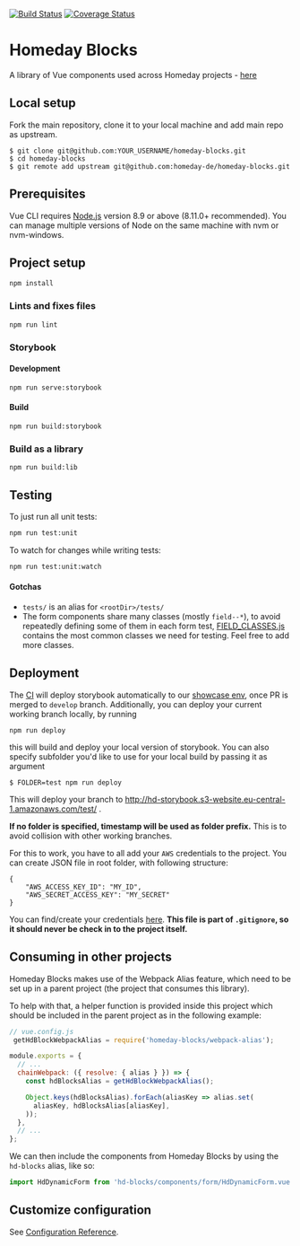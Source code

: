 [![Build Status](https://travis-ci.com/homeday-de/homeday-blocks.svg?token=rxKqgsBkMR5FqNpvxBcx&branch=develop)](https://travis-ci.com/homeday-de/homeday-blocks) [![Coverage Status](https://coveralls.io/repos/github/homeday-de/homeday-blocks/badge.svg?t=Kbz7Vb)](https://coveralls.io/github/homeday-de/homeday-blocks)

# Homeday Blocks
A library of Vue components used across Homeday projects - [here](http://hd-storybook.s3-website.eu-central-1.amazonaws.com/develop/)

## Local setup

Fork the main repository, clone it to your local machine and add main repo as upstream.

```
$ git clone git@github.com:YOUR_USERNAME/homeday-blocks.git
$ cd homeday-blocks
$ git remote add upstream git@github.com:homeday-de/homeday-blocks.git
```

## Prerequisites

Vue CLI requires [Node.js](https://nodejs.org/) version 8.9 or above (8.11.0+ recommended). You can manage multiple versions of Node on the same machine with nvm or nvm-windows.

## Project setup
```
npm install
```

### Lints and fixes files
```
npm run lint
```

### Storybook
#### Development
```
npm run serve:storybook
```
#### Build
```
npm run build:storybook
```
### Build as a library
```
npm run build:lib
```

## Testing

To just run all unit tests:
```bash
npm run test:unit
```

To watch for changes while writing tests:
```bash
npm run test:unit:watch
```

#### Gotchas
- `tests/` is an alias for `<rootDir>/tests/`
- The form components share many classes (mostly `field--*`), to avoid repeatedly defining some of them in each form test, [FIELD_CLASSES.js](https://github.com/homeday-de/homeday-blocks/blob/develop/tests/unit/components/form/FIELD_CLASSES.js) contains the most common classes we need for testing. Feel free to add more classes.

## Deployment

The [CI](https://travis-ci.com/homeday-de/homeday-blocks) will deploy storybook automatically to our [showcase env](http://hd-storybook.s3-website.eu-central-1.amazonaws.com/develop/), once PR is merged to `develop` branch. Additionally, you can deploy your current working branch locally, by running 

```
npm run deploy
```

this will build and deploy your local version of storybook. You can also specify subfolder you'd like to use 
for your local build by passing it as argument

```
$ FOLDER=test npm run deploy
```
This will deploy your branch to http://hd-storybook.s3-website.eu-central-1.amazonaws.com/test/ .

**If no folder is specified, timestamp will be used as folder prefix.** This is to avoid collision with other working branches.

For this to work, you have to all add your `AWS` credentials to the project. You can create JSON file in root folder, with following structure:

```
{
    "AWS_ACCESS_KEY_ID": "MY_ID",
    "AWS_SECRET_ACCESS_KEY": "MY_SECRET"
}
```

You can find/create your credentials [here](https://console.aws.amazon.com/iam/home?#security_credential).
**This file is part of `.gitignore`, so it should never be check in to the project itself.**

## Consuming in other projects
Homeday Blocks makes use of the Webpack Alias feature, which need to be set up in a parent project (the project that consumes this library).

To help with that, a helper function is provided inside this project which should be included in the parent project as in the following example:
```js
// vue.config.js
 getHdBlockWebpackAlias = require('homeday-blocks/webpack-alias');

module.exports = {
  // ...
  chainWebpack: ({ resolve: { alias } }) => {
    const hdBlocksAlias = getHdBlockWebpackAlias();

    Object.keys(hdBlocksAlias).forEach(aliasKey => alias.set(
      aliasKey, hdBlocksAlias[aliasKey],
    ));
  },
  // ...
};
```

We can then include the components from Homeday Blocks by using the `hd-blocks` alias, like so:

```js
import HdDynamicForm from 'hd-blocks/components/form/HdDynamicForm.vue';
```

## Customize configuration
See [Configuration Reference](https://cli.vuejs.org/config/).
